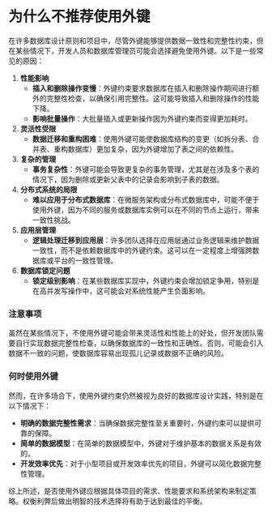 # 为什么不推荐使用外键

在许多数据库设计原则和项目中，尽管外键能够提供数据一致性和完整性约束，但在某些情况下，开发人员和数据库管理员可能会选择避免使用外键。以下是一些常见的原因：

1. **性能影响**
    - **插入和删除操作变慢**：外键约束要求数据库在插入和删除操作期间进行额外的完整性检查，以确保引用完整性。这可能导致插入和删除操作的性能下降。
    - **影响批量操作**：大批量插入或更新操作因为外键约束而变得更加耗时。
2. **灵活性受限**
    - **数据迁移和重构困难**：使用外键可能使数据库结构的变更（如拆分表、合并表、重构数据库）更加复杂，因为外键增加了表之间的依赖性。
3. **复杂的管理**
    - **事务复杂性**：外键可能会导致更复杂的事务管理，尤其是在涉及多个表的情况下，因为删除或更新父表中的记录会影响到子表的数据。
4. **分布式系统的局限**
    - **难以应用于分布式数据库**：在微服务架构或分布式数据库中，可能不便于使用外键，因为不同的服务或数据库实例可以在不同的节点上运行，带来一致性挑战。
5. **应用层管理**
    - **逻辑处理迁移到应用层**：许多团队选择在应用层通过业务逻辑来维护数据一致性，而不是依赖数据库中的外键约束。这可以在一定程度上增强跨数据库或平台的一致性管理。
6. **数据库锁定问题**
    - **锁定级别影响**：在某些数据库实现中，外键约束会增加锁定争用，特别是在高并发写操作中，这可能会对系统性能产生负面影响。

### 注意事项

虽然在某些情况下，不使用外键可能会带来灵活性和性能上的好处，但开发团队需要自行实现数据完整性检查，以确保数据库的一致性和正确性。否则，可能会引入数据不一致的问题，使数据库容易出现孤儿记录或数据不正确的风险。

### 何时使用外键

然而，在许多场合下，使用外键约束仍然被视为良好的数据库设计实践，特别是在以下情况下：

- **明确的数据完整性需求**：当确保数据完整性至关重要时，外键约束可以提供可靠的保障。
- **简单的数据模型**：在简单的数据模型中，外键对于维护基本的数据关系是有效的。
- **开发效率优先**：对于小型项目或开发效率优先的项目，外键可以简化数据完整性管理。

综上所述，是否使用外键应根据具体项目的需求、性能要求和系统架构来制定策略。权衡利弊后做出明智的技术选择将有助于达到最佳的平衡。
